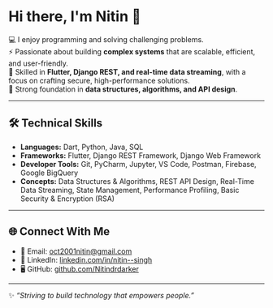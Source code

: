 # Hi there, I'm Nitin 👋  

💻 I enjoy programming and solving challenging problems.  
⚡ Passionate about building **complex systems** that are scalable, efficient, and user-friendly.  
📱 Skilled in **Flutter, Django REST, and real-time data streaming**, with a focus on crafting secure, high-performance solutions.  
🧩 Strong foundation in **data structures, algorithms, and API design**.  


---

## 🛠️ Technical Skills  
- **Languages:** Dart, Python, Java, SQL  
- **Frameworks:** Flutter, Django REST Framework, Django Web Framework  
- **Developer Tools:** Git, PyCharm, Jupyter, VS Code, Postman, Firebase, Google BigQuery  
- **Concepts:** Data Structures & Algorithms, REST API Design, Real-Time Data Streaming, State Management, Performance Profiling, Basic Security & Encryption (RSA)  

---

## 🌐 Connect With Me  
- 📧 Email: [oct2001nitin@gmail.com](mailto:oct2001nitin@gmail.com)  
- 💼 LinkedIn: [linkedin.com/in/nitin--singh](https://www.linkedin.com/in/nitin--singh/)  
- 🖥️ GitHub: [github.com/Nitindrdarker](https://github.com/Nitindrdarker)  

---
✨ *“Striving to build technology that empowers people.”* 
